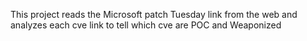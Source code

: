 This project reads the Microsoft patch Tuesday link from the web and analyzes each cve link to tell which cve are POC and Weaponized
